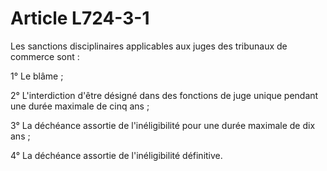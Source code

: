 # Article L724-3-1

<p align='left'>Les sanctions disciplinaires applicables aux juges des tribunaux de commerce sont :</p><p align='left'>1° Le blâme ;</p><p align='left'>2° L'interdiction d'être désigné dans des fonctions de juge unique pendant une durée maximale de cinq ans ;</p><p align='left'>3° La déchéance assortie de l'inéligibilité pour une durée maximale de dix ans ;</p><p align='left'>4° La déchéance assortie de l'inéligibilité définitive.</p>